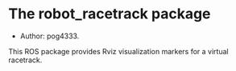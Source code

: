 # The robot_racetrack package

- Author: pog4333.

This ROS package provides Rviz visualization markers for a virtual racetrack.
